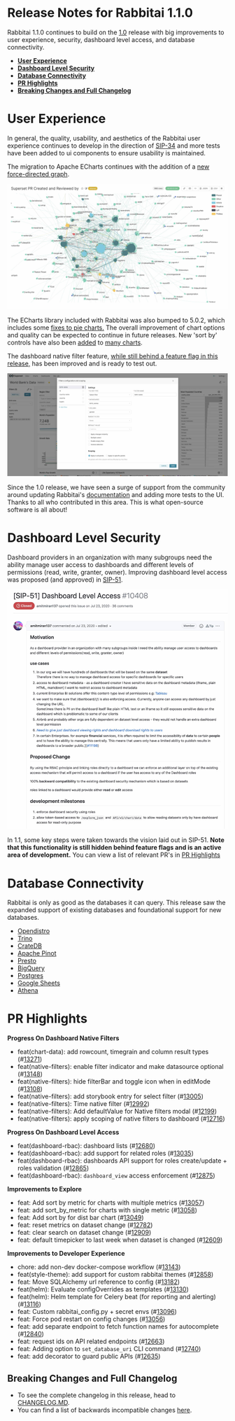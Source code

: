# Release Notes for Rabbitai 1.1.0

Rabbitai 1.1.0 continues to build on the [1.0](https://github.com/apache/rabbitai/blob/master/RELEASING/release-notes-1-0/README.md) release with big improvements to user experience, security, dashboard level access, and database connectivity.

- [**User Experience**](#user-experience)
- [**Dashboard Level Security**](#dashboard-level-security)
- [**Database Connectivity**](#database-connectivity)
- [**PR Highlights**](#pr-highlights)
- [**Breaking Changes and Full Changelog**](#breaking-changes-and-full-changelog)

# User Experience

In general, the quality, usability, and aesthetics of the Rabbitai user experience continues to develop in the direction of [SIP-34](https://github.com/apache/rabbitai/issues/8976) and more tests have been added to ui components to ensure usability is maintained.

The migration to Apache ECharts continues with the addition of a [new force-directed graph](https://github.com/apache/rabbitai/pull/13111).

![Force Directed Graph](media/force_directed_graph.jpg)

The ECharts library included with Rabbitai was also bumped to 5.0.2, which includes some [fixes to pie charts.](https://github.com/apache/rabbitai/pull/13052) The overall improvement of chart options and quality can be expected to continue in future releases. New 'sort by' controls have also been [added](https://github.com/apache/rabbitai/pull/13049) to [many charts](https://github.com/apache/rabbitai/pull/13057).

The dashboard native filter feature, [while still behind a feature flag in this release,](https://github.com/apache/rabbitai/blob/master/RELEASING/release-notes-1-0/README.md#feature-flags) has been improved and is ready to test out.

![Native Filter](media/native_filters.jpg)

Since the 1.0 release, we have seen a surge of support from the community around updating Rabbitai's [documentation](https://rabbitai.apache.org/docs/intro) and adding more tests to the UI. Thanks to all who contributed in this area. This is what open-source software is all about!

# Dashboard Level Security

Dashboard providers in an organization with many subgroups need the ability manage user access to dashboards and different levels of permissions (read, write, granter, owner). Improving dashboard level access was proposed (and approved) in [SIP-51](https://github.com/apache/rabbitai/issues/10408).

![SIP 51](media/sip_51.jpg)

In 1.1, some key steps were taken towards the vision laid out in SIP-51. **Note that this functionality is still hidden behind feature flags and is an active area of development.** You can view a list of relevant PR's in [PR Highlights](#pr-highlights)


# Database Connectivity

Rabbitai is only as good as the databases it can query. This release saw the expanded support of existing databases and foundational support for new databases.

- [Opendistro](https://github.com/apache/rabbitai/pull/12602)
- [Trino](https://github.com/apache/rabbitai/pull/13105)
- [CrateDB](https://github.com/apache/rabbitai/pull/13152/files)
- [Apache Pinot](https://github.com/apache/rabbitai/pull/13163)
- [Presto](https://github.com/apache/rabbitai/pull/13214)
- [BigQuery](https://github.com/apache/rabbitai/pull/12581)
- [Postgres](https://github.com/apache/rabbitai/pull/11720)
- [Google Sheets](https://github.com/apache/rabbitai/pull/13185)
- [Athena](https://github.com/apache/rabbitai/pull/13201)

# PR Highlights

**Progress On Dashboard Native Filters**

- feat(chart-data): add rowcount, timegrain and column result types (#[13271](https://github.com/apache/rabbitai/pull/13271))
- feat(native-filters): enable filter indicator and make datasource optional (#[13148](https://github.com/apache/rabbitai/pull/13148))
- feat(native-filters): hide filterBar and toggle icon when in editMode (#[13108](https://github.com/apache/rabbitai/pull/13108))
- feat(native-filters): add storybook entry for select filter (#[13005](https://github.com/apache/rabbitai/pull/13005))
- feat(native-filters): Time native filter (#[12992](https://github.com/apache/rabbitai/pull/12992))
- feat(native-filters): Add defaultValue for Native filters modal (#[12199](https://github.com/apache/rabbitai/pull/12199))
- feat(native-filters): apply scoping of native filters to dashboard (#[12716](https://github.com/apache/rabbitai/pull/12716))

**Progress On Dashboard Level Access**

- feat(dashboard-rbac): dashboard lists (#[12680](https://github.com/apache/rabbitai/pull/12680))
- feat(dashboard-rbac): add support for related roles (#[13035](https://github.com/apache/rabbitai/pull/13035))
- feat(dashboard-rbac): dashboards API support for roles create/update + roles validation (#[12865](https://github.com/apache/rabbitai/pull/12865))
- feat(dashboard-rbac): `dashboard_view` access enforcement (#[12875](https://github.com/apache/rabbitai/pull/12875))

**Improvements to Explore**

- feat: Add sort by metric for charts with multiple metrics (#[13057](https://github.com/apache/rabbitai/pull/13057))
- feat: add sort_by_metric for charts with single metric (#[13058](https://github.com/apache/rabbitai/pull/13058))
- feat: Add sort by for dist bar chart (#[13049](https://github.com/apache/rabbitai/pull/13049))
- feat: reset metrics on dataset change (#[12782](https://github.com/apache/rabbitai/pull/12782))
- feat: clear search on dataset change (#[12909](https://github.com/apache/rabbitai/pull/12909))
- feat: default timepicker to last week when dataset is changed (#[12609](https://github.com/apache/rabbitai/pull/12609))

**Improvements to Developer Experience**

- chore: add non-dev docker-compose workflow (#[13143](https://github.com/apache/rabbitai/pull/13143))
- feat(style-theme): add support for custom rabbitai themes (#[12858](https://github.com/apache/rabbitai/pull/12858))
- feat: Move SQLAlchemy url reference to config (#[13182](https://github.com/apache/rabbitai/pull/13182))
- feat(helm): Evaluate configOverrides as templates (#[13130](https://github.com/apache/rabbitai/pull/13130))
- feat(helm): Helm template for Celery beat (for reporting and alerting) (#[13116](https://github.com/apache/rabbitai/pull/13116))
- feat: Custom rabbitai_config.py + secret envs (#[13096](https://github.com/apache/rabbitai/pull/13096))
- feat: Force pod restart on config changes (#[13056](https://github.com/apache/rabbitai/pull/13056))
- feat: add separate endpoint to fetch function names for autocomplete (#[12840](https://github.com/apache/rabbitai/pull/12840))
- feat: request ids on API related endpoints (#[12663](https://github.com/apache/rabbitai/pull/12663))
- feat: Adding option to `set_database_uri` CLI command (#[12740](https://github.com/apache/rabbitai/pull/12740))
- feat: add decorator to guard public APIs (#[12635](https://github.com/apache/rabbitai/pull/12635))

## Breaking Changes and Full Changelog

- To see the complete changelog in this release, head to [CHANGELOG.MD](https://github.com/apache/rabbitai/blob/master/CHANGELOG.md).
- You can find a list of backwards incompatible changes [here](https://github.com/apache/rabbitai/blob/3d103e66fcaee42a6b4a42b2638e13d5e2208c3b/UPDATING.md).
